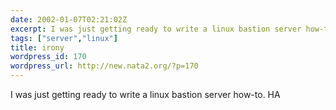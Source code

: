 ```yaml
---
date: 2002-01-07T02:21:02Z
excerpt: I was just getting ready to write a linux bastion server how-to. HA
tags: ["server","linux"]
title: irony
wordpress_id: 170
wordpress_url: http://new.nata2.org/?p=170
---
```


I was just getting ready to write a linux bastion server how-to. HA
